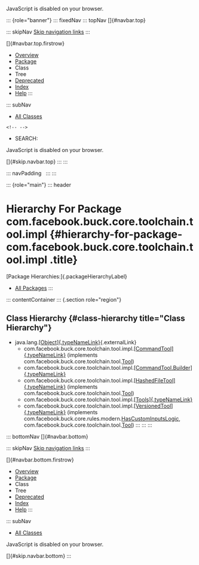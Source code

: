 <div>

JavaScript is disabled on your browser.

</div>

::: {role="banner"}
::: fixedNav
::: topNav
[]{#navbar.top}

::: skipNav
[Skip navigation links](#skip.navbar.top "Skip navigation links")
:::

[]{#navbar.top.firstrow}

-   [Overview](../../../../../../../index.html)
-   [Package](package-summary.html)
-   Class
-   Tree
-   [Deprecated](../../../../../../../deprecated-list.html)
-   [Index](../../../../../../../index-all.html)
-   [Help](../../../../../../../help-doc.html)
:::

::: subNav
-   [All Classes](../../../../../../../allclasses.html)

```{=html}
<!-- -->
```
-   SEARCH:

<div>

<div>

JavaScript is disabled on your browser.

</div>

</div>

[]{#skip.navbar.top}
:::
:::

::: navPadding
 
:::
:::

::: {role="main"}
::: header
# Hierarchy For Package com.facebook.buck.core.toolchain.tool.impl {#hierarchy-for-package-com.facebook.buck.core.toolchain.tool.impl .title}

[Package Hierarchies:]{.packageHierarchyLabel}

-   [All Packages](../../../../../../../overview-tree.html)
:::

::: contentContainer
::: {.section role="region"}
## Class Hierarchy {#class-hierarchy title="Class Hierarchy"}

-   java.lang.[[Object]{.typeNameLink}](http://docs.oracle.com/javase/7/docs/api/java/lang/Object.html?is-external=true "class or interface in java.lang"){.externalLink}
    -   com.facebook.buck.core.toolchain.tool.impl.[[CommandTool]{.typeNameLink}](CommandTool.html "class in com.facebook.buck.core.toolchain.tool.impl")
        (implements
        com.facebook.buck.core.toolchain.tool.[Tool](../Tool.html "interface in com.facebook.buck.core.toolchain.tool"))
    -   com.facebook.buck.core.toolchain.tool.impl.[[CommandTool.Builder]{.typeNameLink}](CommandTool.Builder.html "class in com.facebook.buck.core.toolchain.tool.impl")
    -   com.facebook.buck.core.toolchain.tool.impl.[[HashedFileTool]{.typeNameLink}](HashedFileTool.html "class in com.facebook.buck.core.toolchain.tool.impl")
        (implements
        com.facebook.buck.core.toolchain.tool.[Tool](../Tool.html "interface in com.facebook.buck.core.toolchain.tool"))
    -   com.facebook.buck.core.toolchain.tool.impl.[[Tools]{.typeNameLink}](Tools.html "class in com.facebook.buck.core.toolchain.tool.impl")
    -   com.facebook.buck.core.toolchain.tool.impl.[[VersionedTool]{.typeNameLink}](VersionedTool.html "class in com.facebook.buck.core.toolchain.tool.impl")
        (implements
        com.facebook.buck.core.rules.modern.[HasCustomInputsLogic](../../../rules/modern/HasCustomInputsLogic.html "interface in com.facebook.buck.core.rules.modern"),
        com.facebook.buck.core.toolchain.tool.[Tool](../Tool.html "interface in com.facebook.buck.core.toolchain.tool"))
:::
:::
:::

::: bottomNav
[]{#navbar.bottom}

::: skipNav
[Skip navigation links](#skip.navbar.bottom "Skip navigation links")
:::

[]{#navbar.bottom.firstrow}

-   [Overview](../../../../../../../index.html)
-   [Package](package-summary.html)
-   Class
-   Tree
-   [Deprecated](../../../../../../../deprecated-list.html)
-   [Index](../../../../../../../index-all.html)
-   [Help](../../../../../../../help-doc.html)
:::

::: subNav
-   [All Classes](../../../../../../../allclasses.html)

<div>

<div>

JavaScript is disabled on your browser.

</div>

</div>

[]{#skip.navbar.bottom}
:::
